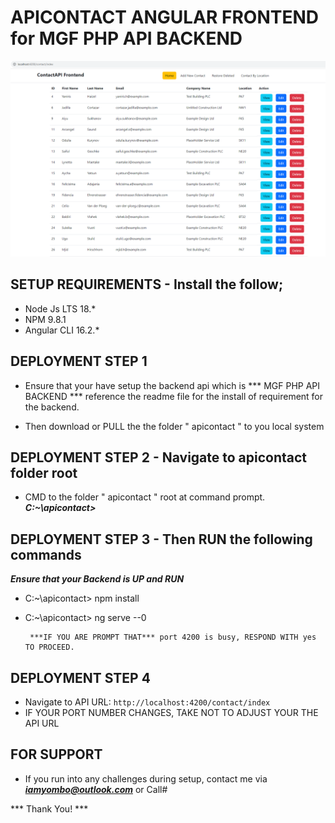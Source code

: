 # APICONTACT ANGULAR FRONTEND for  MGF PHP API BACKEND

![Alt text](image-1.png)

## SETUP REQUIREMENTS - Install the follow;
* Node Js LTS 18.* 
* NPM 9.8.1
* Angular CLI 16.2.* 


## DEPLOYMENT STEP 1

* Ensure that your have setup the backend api which is *** MGF PHP API BACKEND *** reference the readme file for the install of requirement for the backend.

* Then download or PULL the the folder " apicontact " to you local system 


## DEPLOYMENT STEP 2 - Navigate to apicontact folder root

* CMD to the folder " apicontact " root at command prompt. ***C:\~\apicontact>***

## DEPLOYMENT STEP 3 - Then RUN the following commands

***Ensure that your Backend is UP and RUN***


*  C:\~\apicontact> npm install

*  C:\~\apicontact> ng serve --0 

        ***IF YOU ARE PROMPT THAT*** port 4200 is busy, RESPOND WITH yes TO PROCEED.


## DEPLOYMENT STEP 4

* Navigate to API URL: `http://localhost:4200/contact/index`
* IF YOUR PORT NUMBER CHANGES, TAKE NOT TO ADJUST YOUR THE API URL


## FOR SUPPORT
* If you run into any challenges during setup, contact me via ***iamyombo@outlook.com*** or Call#

*** Thank You! ***

